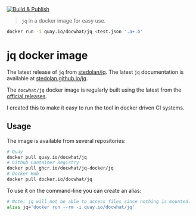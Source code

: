 [![Build & Publish](https://github.com/docwhat/jq-docker/actions/workflows/push.yaml/badge.svg)](https://github.com/docwhat/jq-docker/actions/workflows/push.yaml)

> `jq` in a docker image for easy use.

```sh
docker run -i quay.io/docwhat/jq <test.json '.a+.b'
```

# jq docker image

The latest release of `jq` from [stedolan/jq](https://github.com/stedolan/jq#readme).  The latest `jq` documentation is available at [stedolan.github.io/jq](https://stedolan.github.io/jq).

The `docwhat/jq` docker image is regularly built using the latest from the [official releases](https://github.com/stedolan/jq/releases).

I created this to make it easy to run the tool in docker driven CI systems.

## Usage

The image is available from several repositories:

```sh
# Quay
docker pull quay.io/docwhat/jq
# Github Container Registry
docker pull ghcr.io/docwhat/jq-docker/jq
# Docker Hub
docker pull docker.io/docwhat/jq
```

To use it on the command-line you can create an alias:

```sh
# Note: jq will not be able to access files since nothing is mounted.
alias jq='docker run --rm -i quay.io/docwhat/jq'
```
